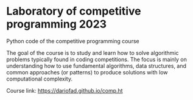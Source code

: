 # Laboratory of competitive programming 2023
Python code of the competitive programming course

The goal of the course is to study and learn how to solve algorithmic problems typically found in coding competitions. The focus is mainly on understanding how to use fundamental algorithms, data structures, and common approaches (or patterns) to produce solutions with low computational complexity.

Course link:
https://dariofad.github.io/comp.ht
